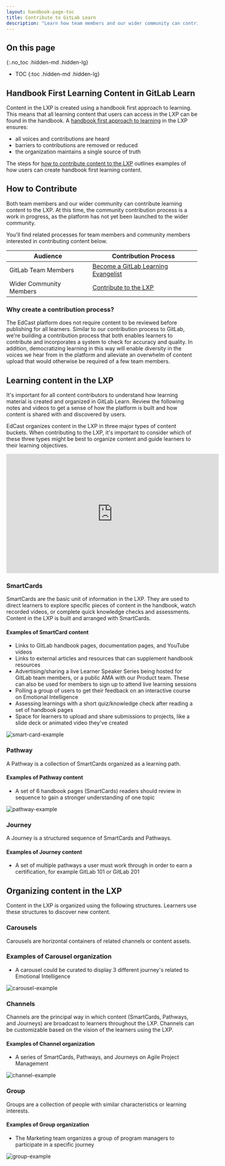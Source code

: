 ```yaml
---
layout: handbook-page-toc
title: Contribute to GitLab Learn
description: "Learn how team members and our wider community can contribute learning content to the Learning Experience Platform (LXP)."
---
```


## On this page
{:.no_toc .hidden-md .hidden-lg}

- TOC
{:toc .hidden-md .hidden-lg}


## Handbook First Learning Content in GitLab Learn

Content in the LXP is created using a handbook first approach to learning. This means that all learning content that users can access in the LXP can be found in the handbook. A [handbook first approach to learning](/handbook/people-group/learning-and-development/interactive-learning) in the LXP ensures:

- all voices and contributions are heard
- barriers to contributions are removed or reduced
- the organization maintains a single source of truth

The steps for [how to contribute content to the LXP](/handbook/people-group/learning-and-development/gitlab-learn/#how-to-contribute) outlines examples of how users can create handbook first learning content.


## How to Contribute

Both team members and our wider community can contribute learning content to the LXP. At this time, the community contribution process is a work in progress, as the platform has not yet been launched to the wider community.

You'll find related processes for team members and community members interested in contributing content below.

| Audience | Contribution Process |
| ----- | ----- |
| GitLab Team Members | [Become a GitLab Learning Evangelist](/handbook/people-group/learning-and-development/gitlab-learn/contribute/team-member-contributions/) |
| Wider Community Members | [Contribute to the LXP](/handbook/people-group/learning-and-development-gitlab-learn/contribute/community-contributions) |


### Why create a contribution process?

The EdCast platform does not require content to be reviewed before publishing for all learners. Similar to our contribution process to GitLab, we're building a contribution process that both enables learners to contribute and incorporates a system to check for accuracy and quality. In addition, democratizing learning in this way will enable diversity in the voices we hear from in the platform and alleviate an overwhelm of content upload that would otherwise be required of a few team members.


## Learning content in the LXP

It's important for all content contributors to understand how learning material is created and organized in GitLab Learn. Review the following notes and videos to get a sense of how the platform is built and how content is shared with and discovered by users.

EdCast organizes content in the LXP in three major types of content buckets. When contributing to the LXP, it's important to consider which of these three types might be best to organize content and guide learners to their learning objectives.

<iframe width="560" height="315" src="https://www.youtube.com/embed/dx_nev99a9o" frameborder="0" allow="accelerometer; autoplay; clipboard-write; encrypted-media; gyroscope; picture-in-picture" allowfullscreen></iframe>

### SmartCards

SmartCards are the basic unit of information in the LXP. They are used to direct learners to explore specific pieces of content in the handbook, watch recorded videos, or complete quick knowledge checks and assessments. Content in the LXP is built and arranged with SmartCards.

#### Examples of SmartCard content

- Links to GitLab handbook pages, documentation pages, and YouTube videos
- Links to external articles and resources that can supplement handbook resources
- Advertising/sharing a live Learner Speaker Series being hosted for GitLab team members, or a public AMA with our Product team. These can also be used for members to sign up to attend live learning sessions
- Polling a group of users to get their feedback on an interactive course on Emotional Intelligence
- Assessing learnings with a short quiz/knowledge check after reading a set of handbook pages
- Space for learners to upload and share submissions to projects, like a slide deck or animated video they've created

![smart-card-example](/handbook/people-group/learning-and-development/gitlab-learn/contribute/smartcard.png)

### Pathway

A Pathway is a collection of SmartCards organized as a learning path.

#### Examples of Pathway content

- A set of 6 handbook pages (SmartCards) readers should review in sequence to gain a stronger understanding of one topic

![pathway-example](/handbook/people-group/learning-and-development/gitlab-learn/contribute/pathway.png)


### Journey

A Journey is a structured sequence of SmartCards and Pathways.

#### Examples of Journey content

- A set of multiple pathways a user must work through in order to earn a certification, for example GitLab 101 or GitLab 201


## Organizing content in the LXP

Content in the LXP is organized using the following structures. Learners use these structures to discover new content.

### Carousels

Carousels are horizontal containers of related channels or content assets.

### Examples of Carousel organization

- A carousel could be curated to display 3 different journey's related to Emotional Intelligence

![carousel-example](/handbook/people-group/learning-and-development/gitlab-learn/contribute/carousel.png)


### Channels

Channels are the principal way in which content (SmartCards, Pathways, and Journeys) are broadcast to learners throughout the LXP. Channels can be customizable based on the vision of the learners using the LXP. 

#### Examples of Channel organization

- A series of SmartCards, Pathways, and Journeys on Agile Project Management

![channel-example](/handbook/people-group/learning-and-development/gitlab-learn/contribute/channel.png)


### Group

Groups are a collection of people with similar characteristics or learning interests.

#### Examples of Group organization

- The Marketing team organizes a group of program managers to participate in a specific journey

![group-example](/handbook/people-group/learning-and-development/gitlab-learn/contribute/group.png)

